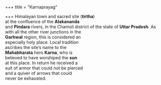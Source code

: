 +++
title = "Karnaprayag"

+++
Himalayan town and sacred site (**tirtha**)  
at the confluence of the **Alakananda**  
and **Pindara** rivers, in the Chamoli district of the state of **Uttar Pradesh**. As  
with all the other river junctions in the  
**Garhwal** region, this is considered an  
especially holy place. Local tradition  
ascribes the site’s name to the  
**Mahabharata** hero **Karna**, who is  
believed to have worshiped the **sun**  
at this place. In return he received a  
suit of armor that could not be pierced  
and a quiver of arrows that could  
never be exhausted.